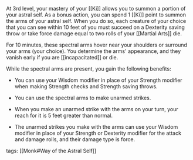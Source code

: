 At 3rd level, your mastery of your [[Ki]] allows you to summon a portion of your astral self. As a bonus action, you can spend 1 [[Ki]] point to summon the arms of your astral self. When you do so, each creature of your choice that you can see within 10 feet of you must succeed on a Dexterity saving throw or take force damage equal to two rolls of your [[Martial Arts]] die.

For 10 minutes, these spectral arms hover near your shoulders or surround your arms (your choice). You determine the arms' appearance, and they vanish early if you are [[incapacitated]] or die.

While the spectral arms are present, you gain the following benefits:

-   You can use your Wisdom modifier in place of your Strength modifier when making Strength checks and Strength saving throws.

-   You can use the spectral arms to make unarmed strikes.

-   When you make an unarmed strike with the arms on your turn, your reach for it is 5 feet greater than normal.

-   The unarmed strikes you make with the arms can use your Wisdom modifier in place of your Strength or Dexterity modifier for the attack and damage rolls, and their damage type is force.

tags: [[Monk#Way of the Astral Self]]